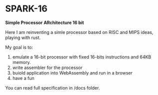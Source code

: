 # SPARK-16

**Simple Processor ARchitecture 16 bit**

Here I am reinventing a simle processor based on RISC and MIPS ideas, playing with rust.

My goal is to:
1. emulate a 16-bit processor with fixed 16-bits instructions and 64KB memory.
2. write assembler for the processor
3. buiold application into WebAssembly and run in a browser
4. have a fun

You can read full specification in /docs folder.